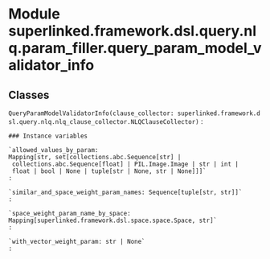 Module superlinked.framework.dsl.query.nlq.param_filler.query_param_model_validator_info
========================================================================================

Classes
-------

`QueryParamModelValidatorInfo(clause_collector: superlinked.framework.dsl.query.nlq.nlq_clause_collector.NLQClauseCollector)`
:   

    ### Instance variables

    `allowed_values_by_param: Mapping[str, set[collections.abc.Sequence[str] | collections.abc.Sequence[float] | PIL.Image.Image | str | int | float | bool | None | tuple[str | None, str | None]]]`
    :

    `similar_and_space_weight_param_names: Sequence[tuple[str, str]]`
    :

    `space_weight_param_name_by_space: Mapping[superlinked.framework.dsl.space.space.Space, str]`
    :

    `with_vector_weight_param: str | None`
    :